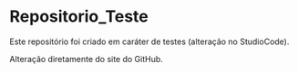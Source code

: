# Repositorio_Teste

 Este repositório foi criado em caráter de testes (alteração no StudioCode).
 
 Alteração diretamente do site do GitHub. 

